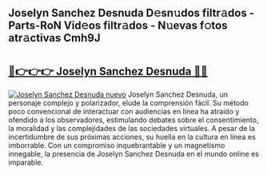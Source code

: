 ## Joselyn Sanchez Desnuda D𝚎sn𝚞dos filtr𝚊dos - Parts-RoN Vid𝚎os filtr𝚊dos - N𝚞evas f𝚘tos atr𝚊ctivas Cmh9J

# <h2><a href="http://mb3ymh.tromn.icu/?c=Joselyn+Sanchez+Desnuda">🔗👉👉👉 Joselyn Sanchez Desnuda 🔗🔗</a></h2>

[![Joselyn Sanchez Desnuda nuevo](https://i.imgur.com/pEAQMta.gif)](http://mb3ymh.tromn.icu/?c=Joselyn+Sanchez+Desnuda)
Joselyn Sanchez Desnuda, un personaje complejo y polarizador, elude la comprensión fácil. Su método poco convencional de interactuar con audiencias en línea ha atraído y ofendido a los observadores, estimulando debates sobre el consentimiento, la moralidad y las complejidades de las sociedades virtuales. A pesar de la incertidumbre de sus próximas acciones, su huella en la cultura en línea es imborrable. Con un compromiso inquebrantable y un magnetismo innegable, la presencia de Joselyn Sanchez Desnuda en el mundo online es imparable.
